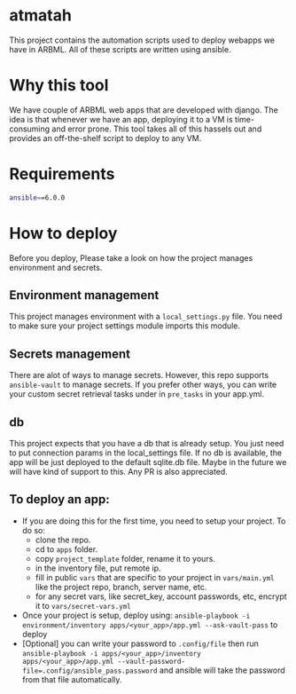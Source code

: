 # atmatah

This project contains the automation scripts used to deploy webapps we have in ARBML. All of these scripts are written using ansible.

# Why this tool

We have couple of ARBML web apps that are developed with django. The idea is that whenever we have an app, deploying it to a VM is time-consuming and error prone. This tool takes all of this hassels out and provides an off-the-shelf script to deploy to any VM.


# Requirements

```bash
ansible==6.0.0
```

# How to deploy

Before you deploy, Please take a look on how the project manages environment and secrets.

## Environment management

This project manages environment with a `local_settings.py` file. You need to make sure your project settings module imports this module.

## Secrets management

There are alot of ways to manage secrets. However, this repo supports `ansible-vault` to manage secrets. If you prefer other ways, you can write your custom secret retrieval tasks under in `pre_tasks` in your app.yml.

## db

This project expects that you have a db that is already setup. You just need to put connection params in the local_settings file.
If no db is available, the app will be just deployed to the default sqlite.db file.
Maybe in the future we will have kind of support to this. Any PR is also appreciated.

## To deploy an app:

- If you are doing this for the first time, you need to setup your project. To do so:
  - clone the repo.
  - cd to `apps` folder.
  - copy `project_template` folder, rename it to yours.
  - in the inventory file, put remote ip.
  - fill in public `vars` that are specific to your project in `vars/main.yml` like the  project repo, branch, server name, etc.
  - for any secret vars, like secret_key, account passwords, etc, encrypt it to `vars/secret-vars.yml`
- Once your project is setup, deploy using:  ```ansible-playbook -i environment/inventory apps/<your_app>/app.yml --ask-vault-pass``` to deploy
- [Optional] you can write your password to `.config/file` then run ```ansible-playbook -i apps/<your_app>/inventory apps/<your_app>/app.yml --vault-password-file=.config/ansible_pass.password``` and ansible will take the password from that file automatically.

